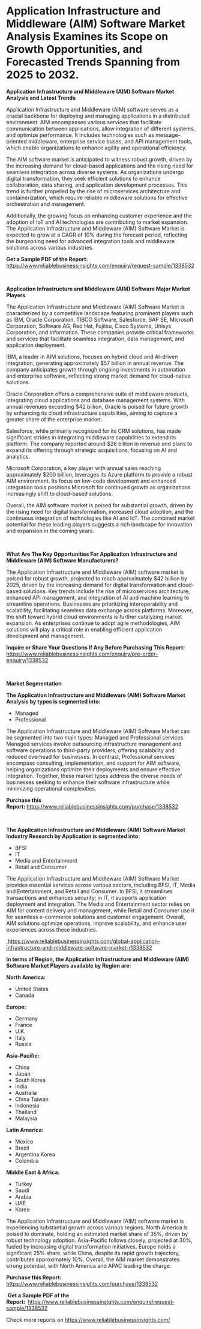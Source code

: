 <p><h1>Application Infrastructure and Middleware (AIM) Software Market Analysis Examines its Scope on Growth Opportunities, and Forecasted Trends Spanning from 2025 to 2032.</h1></p><p><strong>Application Infrastructure and Middleware (AIM) Software Market Analysis and Latest Trends</strong></p>
<p><p>Application Infrastructure and Middleware (AIM) software serves as a crucial backbone for deploying and managing applications in a distributed environment. AIM encompasses various services that facilitate communication between applications, allow integration of different systems, and optimize performance. It includes technologies such as message-oriented middleware, enterprise service buses, and API management tools, which enable organizations to enhance agility and operational efficiency.</p><p>The AIM software market is anticipated to witness robust growth, driven by the increasing demand for cloud-based applications and the rising need for seamless integration across diverse systems. As organizations undergo digital transformation, they seek efficient solutions to enhance collaboration, data sharing, and application development processes. This trend is further propelled by the rise of microservices architecture and containerization, which require reliable middleware solutions for effective orchestration and management.</p><p>Additionally, the growing focus on enhancing customer experience and the adoption of IoT and AI technologies are contributing to market expansion. The Application Infrastructure and Middleware (AIM) Software Market is expected to grow at a CAGR of 10% during the forecast period, reflecting the burgeoning need for advanced integration tools and middleware solutions across various industries.</p></p>
<p><strong>Get a Sample PDF of the Report:&nbsp;</strong> <a href="https://www.reliablebusinessinsights.com/enquiry/request-sample/1338532?utm_campaign=3366&utm_medium=2&utm_source=Github&utm_content=ia&utm_term=11032025&utm_id=application-infrastructure-and-middleware-aim-software">https://www.reliablebusinessinsights.com/enquiry/request-sample/1338532</a></p>
<p>&nbsp;</p>
<p><strong>Application Infrastructure and Middleware (AIM) Software Major Market Players</strong></p>
<p><p>The Application Infrastructure and Middleware (AIM) Software Market is characterized by a competitive landscape featuring prominent players such as IBM, Oracle Corporation, TIBCO Software, Salesforce, SAP SE, Microsoft Corporation, Software AG, Red Hat, Fujitsu, Cisco Systems, Unisys Corporation, and Informatica. These companies provide critical frameworks and services that facilitate seamless integration, data management, and application deployment.</p><p>IBM, a leader in AIM solutions, focuses on hybrid cloud and AI-driven integration, generating approximately $57 billion in annual revenue. The company anticipates growth through ongoing investments in automation and enterprise software, reflecting strong market demand for cloud-native solutions.</p><p>Oracle Corporation offers a comprehensive suite of middleware products, integrating cloud applications and database management systems. With annual revenues exceeding $42 billion, Oracle is poised for future growth by enhancing its cloud infrastructure capabilities, aiming to capture a greater share of the enterprise market.</p><p>Salesforce, while primarily recognized for its CRM solutions, has made significant strides in integrating middleware capabilities to extend its platform. The company reported around $26 billion in revenue and plans to expand its offering through strategic acquisitions, focusing on AI and analytics.</p><p>Microsoft Corporation, a key player with annual sales reaching approximately $200 billion, leverages its Azure platform to provide a robust AIM environment. Its focus on low-code development and enhanced integration tools positions Microsoft for continued growth as organizations increasingly shift to cloud-based solutions.</p><p>Overall, the AIM software market is poised for substantial growth, driven by the rising need for digital transformation, increased cloud adoption, and the continuous integration of technologies like AI and IoT. The combined market potential for these leading players suggests a rich landscape for innovation and expansion in the coming years.</p></p>
<p>&nbsp;</p>
<p><strong>What Are The Key Opportunities For Application Infrastructure and Middleware (AIM) Software Manufacturers?</strong></p>
<p><p>The Application Infrastructure and Middleware (AIM) software market is poised for robust growth, projected to reach approximately $42 billion by 2025, driven by the increasing demand for digital transformation and cloud-based solutions. Key trends include the rise of microservices architecture, enhanced API management, and integration of AI and machine learning to streamline operations. Businesses are prioritizing interoperability and scalability, facilitating seamless data exchange across platforms. Moreover, the shift toward hybrid cloud environments is further catalyzing market expansion. As enterprises continue to adopt agile methodologies, AIM solutions will play a critical role in enabling efficient application development and management.</p></p>
<p><strong>Inquire or Share Your Questions If Any Before Purchasing This Report:</strong> <a href="https://www.reliablebusinessinsights.com/enquiry/pre-order-enquiry/1338532?utm_campaign=3366&utm_medium=2&utm_source=Github&utm_content=ia&utm_term=11032025&utm_id=application-infrastructure-and-middleware-aim-software">https://www.reliablebusinessinsights.com/enquiry/pre-order-enquiry/1338532</a></p>
<p>&nbsp;</p>
<p><strong>Market Segmentation</strong></p>
<p><strong>The Application Infrastructure and Middleware (AIM) Software Market Analysis by types is segmented into:</strong></p>
<p><ul><li>Managed</li><li>Professional</li></ul></p>
<p><p>The Application Infrastructure and Middleware (AIM) Software Market can be segmented into two main types: Managed and Professional services. Managed services involve outsourcing infrastructure management and software operations to third-party providers, offering scalability and reduced overhead for businesses. In contrast, Professional services encompass consulting, implementation, and support for AIM software, helping organizations optimize their deployments and ensure effective integration. Together, these market types address the diverse needs of businesses seeking to enhance their software infrastructure while minimizing operational complexities.</p></p>
<p><strong>Purchase this Report:&nbsp;</strong><a href="https://www.reliablebusinessinsights.com/purchase/1338532?utm_campaign=3366&utm_medium=2&utm_source=Github&utm_content=ia&utm_term=11032025&utm_id=application-infrastructure-and-middleware-aim-software">https://www.reliablebusinessinsights.com/purchase/1338532</a></p>
<p>&nbsp;</p>
<p><strong>The Application Infrastructure and Middleware (AIM) Software Market Industry Research by Application is segmented into:</strong></p>
<p><ul><li>BFSI</li><li>IT</li><li>Media and Entertainment</li><li>Retail and Consumer</li></ul></p>
<p><p>The Application Infrastructure and Middleware (AIM) Software Market provides essential services across various sectors, including BFSI, IT, Media and Entertainment, and Retail and Consumer. In BFSI, it streamlines transactions and enhances security; in IT, it supports application deployment and integration. The Media and Entertainment sector relies on AIM for content delivery and management, while Retail and Consumer use it for seamless e-commerce solutions and customer engagement. Overall, AIM solutions optimize operations, improve scalability, and enhance user experiences across these industries.</p></p>
<p><a href="https://www.reliablebusinessinsights.com/global-application-infrastructure-and-middleware-software-market-r1338532?utm_campaign=3366&utm_medium=2&utm_source=Github&utm_content=ia&utm_term=11032025&utm_id=application-infrastructure-and-middleware-aim-software">&nbsp;https://www.reliablebusinessinsights.com/global-application-infrastructure-and-middleware-software-market-r1338532</a></p>
<p><strong>In terms of Region, the Application Infrastructure and Middleware (AIM) Software Market Players available by Region are:</strong></p>
<p>
    <p> <strong> North America: </strong>
        <ul>
            <li>United States</li>
            <li>Canada</li>
        </ul>
        </p> 
    <p> <strong> Europe: </strong>
        <ul>
            <li>Germany</li>
            <li>France</li>
            <li>U.K.</li>
            <li>Italy</li>
            <li>Russia</li>
        </ul>
        </p> 
    <p> <strong> Asia-Pacific: </strong>
        <ul>
            <li>China</li>
            <li>Japan</li>
            <li>South Korea</li>
            <li>India</li>
            <li>Australia</li>
            <li>China Taiwan</li>
            <li>Indonesia</li>
            <li>Thailand</li>
            <li>Malaysia</li>
        </ul>
        </p> 
    <p> <strong> Latin America: </strong>
        <ul>
            <li>Mexico</li>
            <li>Brazil</li>
            <li>Argentina Korea</li>
            <li>Colombia</li>
        </ul>
        </p> 
    <p> <strong> Middle East & Africa: </strong>
        <ul>
            <li>Turkey</li>
            <li>Saudi</li>
            <li>Arabia</li>
            <li>UAE</li>
            <li>Korea</li>
        </ul>
    </p>
    </p>
<p><p>The Application Infrastructure and Middleware (AIM) software market is experiencing substantial growth across various regions. North America is poised to dominate, holding an estimated market share of 35%, driven by robust technology adoption. Asia-Pacific follows closely, projected at 30%, fueled by increasing digital transformation initiatives. Europe holds a significant 25% share, while China, despite its rapid growth trajectory, contributes approximately 10%. Overall, the AIM market demonstrates strong potential, with North America and APAC leading the charge.</p></p>
<p><strong>Purchase this Report: </strong><a href="https://www.reliablebusinessinsights.com/purchase/1338532?utm_campaign=3366&utm_medium=2&utm_source=Github&utm_content=ia&utm_term=11032025&utm_id=application-infrastructure-and-middleware-aim-software">https://www.reliablebusinessinsights.com/purchase/1338532</a></p>
<p>&nbsp;<strong>Get a Sample PDF of the Report:&nbsp;&nbsp;</strong><a href="https://www.reliablebusinessinsights.com/enquiry/request-sample/1338532?utm_campaign=3366&utm_medium=2&utm_source=Github&utm_content=ia&utm_term=11032025&utm_id=application-infrastructure-and-middleware-aim-software">https://www.reliablebusinessinsights.com/enquiry/request-sample/1338532</a></p>
<p><strong></strong></p>
<p>Check more reports on <a href="https://www.reliablebusinessinsights.com/?utm_campaign=3366&utm_medium=2&utm_source=Github&utm_content=ia&utm_term=11032025&utm_id=application-infrastructure-and-middleware-aim-software">https://www.reliablebusinessinsights.com/</a></p>